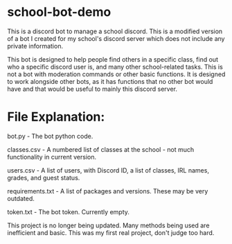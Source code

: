 # school-bot-demo

This is a discord bot to manage a school discord.
This is a modified version of a bot I created for my school's discord server which does not include any private information.

This bot is designed to help people find others in a specific class, find out who a specific discord user is, and many other school-related tasks. This is not a bot with moderation commands or other basic functions. It is designed to work alongside other bots, as it has functions that no other bot would have and that would be useful to mainly this discord server.

# File Explanation:

bot.py - The bot python code.

classes.csv - A numbered list of classes at the school - not much functionality in current version.

users.csv - A list of users, with Discord ID, a list of classes, IRL names, grades, and guest status.

requirements.txt - A list of packages and versions. These may be very outdated.

token.txt - The bot token. Currently empty.

This project is no longer being updated. Many methods being used are inefficient and basic. This was my first real project, don't judge too hard.
